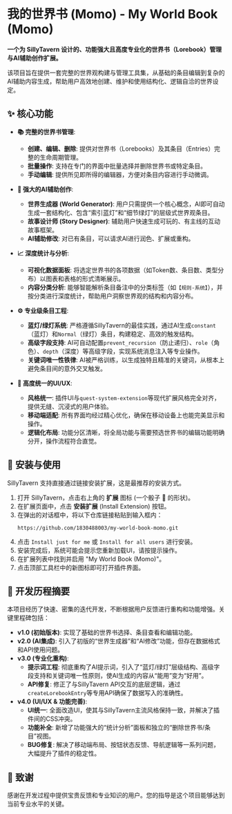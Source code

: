 # 我的世界书 (Momo) - My World Book (Momo)

**一个为 SillyTavern 设计的、功能强大且高度专业化的世界书（Lorebook）管理与AI辅助创作扩展。**

该项目旨在提供一套完整的世界观构建与管理工具集，从基础的条目编辑到复杂的AI辅助内容生成，帮助用户高效地创建、维护和使用结构化、逻辑自洽的世界设定。

## ✨ 核心功能

- **📚 完整的世界书管理**:
    - **创建、编辑、删除**: 提供对世界书（Lorebooks）及其条目（Entries）完整的生命周期管理。
    - **批量操作**: 支持在专门的界面中批量选择并删除世界书或特定条目。
    - **手动编辑**: 提供所见即所得的编辑器，方便对条目内容进行手动微调。

- **🤖 强大的AI辅助创作**:
    - **世界生成器 (World Generator)**: 用户只需提供一个核心概念，AI即可自动生成一套结构化、包含“索引蓝灯”和“细节绿灯”的层级式世界观条目。
    - **故事设计师 (Story Designer)**: 辅助用户快速生成可玩的、有主线的互动故事框架。
    - **AI辅助修改**: 对已有条目，可以请求AI进行润色、扩展或重构。

- **📈 深度统计与分析**:
    - **可视化数据面板**: 将选定世界书的各项数据（如Token数、条目数、类型分布）以图表和表格的形式清晰展示。
    - **内容分类分析**: 能够智能解析条目备注中的分类标签（如`【规则-系统】`），并按分类进行深度统计，帮助用户洞察世界观的结构和内容分布。

- **⚙️ 专业级条目工程**:
    - **蓝灯/绿灯系统**: 严格遵循SillyTavern的最佳实践，通过AI生成`constant`（蓝灯）和`Normal`（绿灯）条目，构建稳定、高效的触发结构。
    - **高级字段支持**: AI可自动配置`prevent_recursion`（防止递归）、`role`（角色）、`depth`（深度）等高级字段，实现系统消息注入等专业操作。
    - **关键词唯一性铁律**: AI被严格训练，以生成独特且精准的关键词，从根本上避免条目间的意外交叉触发。

- **🎨 高度统一的UI/UX**:
    - **风格统一**: 插件UI与`quest-system-extension`等现代扩展风格完全对齐，提供无缝、沉浸式的用户体验。
    - **移动端适配**: 所有界面均经过精心优化，确保在移动设备上也能完美显示和操作。
    - **逻辑化布局**: 功能分区清晰，将全局功能与需要预选世界书的编辑功能明确分开，操作流程符合直觉。

## 🚀 安装与使用

SillyTavern 支持直接通过链接安装扩展，这是最推荐的安装方式。

1.  打开 SillyTavern，点击右上角的 **扩展** 图标 (一个骰子 🎲 的形状)。
2.  在扩展页面中，点击 **安装扩展** (Install Extension) 按钮。
3.  在弹出的对话框中，将以下仓库链接粘贴到输入框内：
    ```
    https://github.com/1830488003/my-world-book-momo.git
    ```
4.  点击 `Install just for me` 或 `Install for all users` 进行安装。
5.  安装完成后，系统可能会提示您重新加载UI，请按提示操作。
6.  在扩展列表中找到并启用 "My World Book (Momo)"。
7.  点击顶部工具栏中的新图标即可打开插件界面。

## 📜 开发历程摘要

本项目经历了快速、密集的迭代开发，不断根据用户反馈进行重构和功能增强。关键里程碑包括：

- **v1.0 (初始版本)**: 实现了基础的世界书选择、条目查看和编辑功能。
- **v2.0 (AI集成)**: 引入了初版的“世界生成器”和“AI修改”功能，但存在数据格式和API使用问题。
- **v3.0 (专业化重构)**:
    - **提示词工程**: 彻底重构了AI提示词，引入了“蓝灯/绿灯”层级结构、高级字段支持和关键词唯一性原则，使AI生成的内容从“能用”变为“好用”。
    - **API修复**: 修正了与SillyTavern API交互的底层逻辑，通过`createLorebookEntry`等专用API确保了数据写入的准确性。
- **v4.0 (UI/UX & 功能完善)**:
    - **UI统一**: 全面改造UI，使其与SillyTavern主流风格保持一致，并解决了插件间的CSS冲突。
    - **功能补全**: 新增了功能强大的“统计分析”面板和独立的“删除世界书/条目”视图。
    - **BUG修复**: 解决了移动端布局、按钮状态反馈、导航逻辑等一系列问题，大幅提升了插件的稳定性。

## 🤝 致谢

感谢在开发过程中提供宝贵反馈和专业知识的用户。您的指导是这个项目能够达到当前专业水平的关键。

